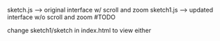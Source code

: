 sketch.js --> original interface w/ scroll and zoom 
sketch1.js --> updated interface w/o scroll and zoom #TODO 

change sketch1/sketch in index.html to view either 
